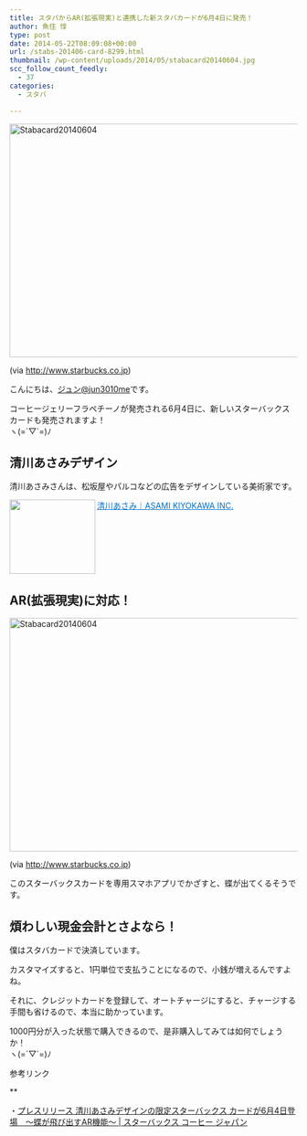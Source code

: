 ```yaml
---
title: スタバからAR(拡張現実)と連携した新スタバカードが6月4日に発売！
author: 魚住 惇
type: post
date: 2014-05-22T08:09:08+00:00
url: /stabs-201406-card-8299.html
thumbnail: /wp-content/uploads/2014/05/stabacard20140604.jpg
scc_follow_count_feedly:
  - 37
categories:
  - スタバ

---
```

<img decoding="async" loading="lazy" src="/wp-content/uploads/2014/05/stabacard20140604.jpg" alt="Stabacard20140604" title="stabacard20140604.jpg" border="0" width="600" height="409" />  
  
(via http://www.starbucks.co.jp)<!--more-->

こんにちは、[ジュン@jun3010me][1]です。

コーヒージェリーフラペチーノが発売される6月4日に、新しいスターバックスカードも発売されますよ！  
ヽ(=´▽\`=)ﾉ  


## 清川あさみデザイン

清川あさみさんは、松坂屋やパルコなどの広告をデザインしている美術家です。

<a href="http://www.asamikiyokawa.com/" target="_blank"><img decoding="async" loading="lazy" class="alignleft" align="left" border="0" src="http://capture.heartrails.com/150x130/shadow?http://www.asamikiyokawa.com/" alt="" width="150" height="130" /></a><a style="color:#0070C5;" href="http://www.asamikiyokawa.com/" target="_blank">清川あさみ｜ASAMI KIYOKAWA INC.</a><a href="http://b.hatena.ne.jp/entry/http://www.asamikiyokawa.com/" target="_blank"><img decoding="async" border="0" src="http://b.hatena.ne.jp/entry/image/http://www.asamikiyokawa.com/" alt="" /></a><br style="clear:both;" />

## AR(拡張現実)に対応！

<img decoding="async" loading="lazy" src="/wp-content/uploads/2014/05/stabacard20140604.jpg" alt="Stabacard20140604" title="stabacard20140604.jpg" border="0" width="600" height="409" />  
  
(via http://www.starbucks.co.jp)

このスターバックスカードを専用スマホアプリでかざすと、蝶が出てくるそうです。

## 煩わしい現金会計とさよなら！

僕はスタバカードで決済しています。  


カスタマイズすると、1円単位で支払うことになるので、小銭が増えるんですよね。

それに、クレジットカードを登録して、オートチャージにすると、チャージする手間も省けるので、本当に助かっています。

1000円分が入った状態で購入できるので、是非購入してみては如何でしょうか！  
ヽ(=´▽\`=)ﾉ

参考リンク

**</p> 

・<a href="http://www.starbucks.co.jp/press_release/pr2014-953.php" target="_blank">プレスリリース 清川あさみデザインの限定スターバックス カードが6月4日登場　～蝶が飛び出すAR機能～ | スターバックス コーヒー ジャパン</a>

</b>

 [1]: https://twitter.com/jun3010me